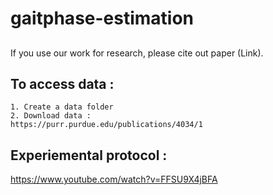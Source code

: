 # gaitphase-estimation

## 
If you use our work for research, please cite out paper (Link). 

## To access data : 
    1. Create a data folder 
    2. Download data : 
    https://purr.purdue.edu/publications/4034/1

##  Experiemental protocol :

https://www.youtube.com/watch?v=FFSU9X4jBFA

 
